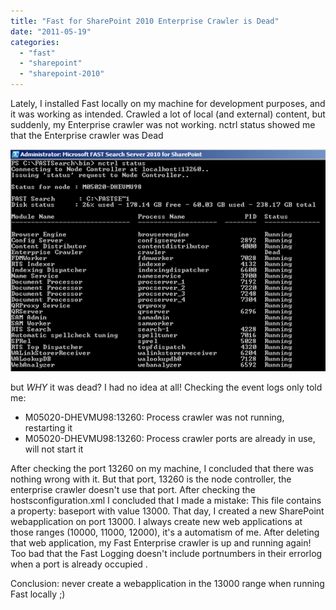 ```yaml
---
title: "Fast for SharePoint 2010 Enterprise Crawler is Dead"
date: "2011-05-19"
categories: 
  - "fast"
  - "sharepoint"
  - "sharepoint-2010"
---
```


Lately, I installed Fast locally on my machine for development purposes, and it was working as intended. Crawled a lot of local (and external) content, but suddenly, my Enterprise crawler was not working. nctrl status showed me that the Enterprise crawler was Dead

![](images/img_52a49f3c8a943.png)

but _WHY_ it was dead? I had no idea at all! Checking the event logs only told me:

- M05020-DHEVMU98:13260: Process crawler was not running, restarting it
- M05020-DHEVMU98:13260: Process crawler ports are already in use, will not start it

After checking the port 13260 on my machine, I concluded that there was nothing wrong with it. But that port, 13260 is the node controller, the enterprise crawler doesn't use that port. After checking the hostsconfiguration.xml I concluded that I made a mistake: This file contains a property: baseport with value 13000. That day, I created a new SharePoint webapplication on port 13000. I always create new web applications at those ranges (10000, 11000, 12000), it's a automatism of me. After deleting that web application, my Fast Enterprise crawler is up and running again! Too bad that the Fast Logging doesn't include portnumbers in their errorlog when a port is already occupied .

Conclusion: never create a webapplication in the 13000 range when running Fast locally ;)
